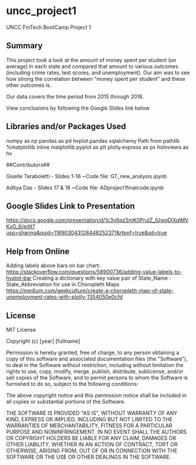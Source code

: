 # uncc_project1UNCC FinTech BootCamp Project 1 ## Summary ##This project took a look at the amount of money spent per student (on average) in each state and compared that amount to various outcomes(including crime rates, test scores, and unemployment). Our aim was to see how strong the correlation between "money spent per student" and these other outcomes is. Our data covers the time period from 2015 through 2016. View conclusions by following the Google Slides link below## Libraries and/or Packages Used ##numpy as nppandas as pdhvplot.pandassqlalchemyPath from pathlib%matplotlib inlinematplotlib.pyplot as pltplotly.express as pxholoviews as hv##Contributors## Giselle Taraboletti - Slides 1-16	~Code file: GT_new_analysis.ipynbAditya Das - Slides 17 & 18	~Code file: ADproject1finalcode.ipynb## Google Slides Link to Presentation ##https://docs.google.com/presentation/d/1c3v6qzSmK0PruIZ_lUwqDiXqlMVKxO_6/edit?usp=sharing&ouid=116903043128448252371&rtpof=true&sd=true## Help from Online ##Adding labels above bars on bar chart: https://stackoverflow.com/questions/58900736/adding-value-labels-to-hvplot-barCreating a dictionary with key value pair of State_Name : State_Abbreviation for use in Choropleth Maps https://medium.com/geekculture/create-a-choropleth-map-of-state-unemployment-rates-with-plotly-1354050e0cfd## License ##MIT LicenseCopyright (c) [year] [fullname]Permission is hereby granted, free of charge, to any person obtaining a copyof this software and associated documentation files (the "Software"), to dealin the Software without restriction, including without limitation the rightsto use, copy, modify, merge, publish, distribute, sublicense, and/or sellcopies of the Software, and to permit persons to whom the Software isfurnished to do so, subject to the following conditions:The above copyright notice and this permission notice shall be included in allcopies or substantial portions of the Software.THE SOFTWARE IS PROVIDED "AS IS", WITHOUT WARRANTY OF ANY KIND, EXPRESS ORIMPLIED, INCLUDING BUT NOT LIMITED TO THE WARRANTIES OF MERCHANTABILITY,FITNESS FOR A PARTICULAR PURPOSE AND NONINFRINGEMENT. IN NO EVENT SHALL THEAUTHORS OR COPYRIGHT HOLDERS BE LIABLE FOR ANY CLAIM, DAMAGES OR OTHERLIABILITY, WHETHER IN AN ACTION OF CONTRACT, TORT OR OTHERWISE, ARISING FROM,OUT OF OR IN CONNECTION WITH THE SOFTWARE OR THE USE OR OTHER DEALINGS IN THESOFTWARE.